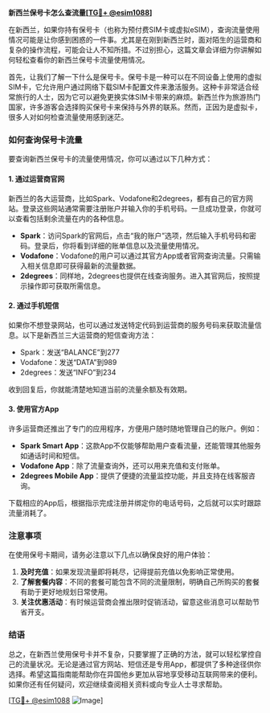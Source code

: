 **新西兰保号卡怎么查流量[[TG💪+ @esim1088](https://t.me/s/esim1088)]**

在新西兰，如果你持有保号卡（也称为预付费SIM卡或虚拟eSIM），查询流量使用情况可能是让你感到困惑的一件事。尤其是在刚到新西兰时，面对陌生的运营商和复杂的操作流程，可能会让人不知所措。不过别担心，这篇文章会详细为你讲解如何轻松查看你的新西兰保号卡流量使用情况。

首先，让我们了解一下什么是保号卡。保号卡是一种可以在不同设备上使用的虚拟SIM卡，它允许用户通过网络下载SIM卡配置文件来激活服务。这种卡非常适合经常旅行的人士，因为它可以避免更换实体SIM卡带来的麻烦。新西兰作为旅游热门国家，许多游客会选择购买保号卡来保持与外界的联系。然而，正因为是虚拟卡，很多人对如何检查流量使用感到迷茫。

### 如何查询保号卡流量

要查询新西兰保号卡的流量使用情况，你可以通过以下几种方式：

#### 1. **通过运营商官网**
   新西兰的各大运营商，比如Spark、Vodafone和2degrees，都有自己的官方网站。登录这些网站通常需要注册账户并输入你的手机号码。一旦成功登录，你就可以查看包括剩余流量在内的各种信息。

   - **Spark**：访问Spark的官网后，点击“我的账户”选项，然后输入手机号码和密码。登录后，你将看到详细的账单信息以及流量使用情况。
   - **Vodafone**：Vodafone的用户可以通过其官方App或者官网查询流量。只需输入相关信息即可获得最新的流量数据。
   - **2degrees**：同样地，2degrees也提供在线查询服务。进入其官网后，按照提示操作即可获取所需信息。

#### 2. **通过手机短信**
   如果你不想登录网站，也可以通过发送特定代码到运营商的服务号码来获取流量信息。以下是新西兰三大运营商的短信查询方法：

   - Spark：发送“BALANCE”到277
   - Vodafone：发送“DATA”到989
   - 2degrees：发送“INFO”到234

   收到回复后，你就能清楚地知道当前的流量余额及有效期。

#### 3. **使用官方App**
   许多运营商还推出了专门的应用程序，方便用户随时随地管理自己的账户。例如：

   - **Spark Smart App**：这款App不仅能够帮助用户查看流量，还能管理其他服务如通话时间和短信。
   - **Vodafone App**：除了流量查询外，还可以用来充值和支付账单。
   - **2degrees Mobile App**：提供了便捷的流量监控功能，并且支持在线客服咨询。

   下载相应的App后，根据指示完成注册并绑定你的电话号码，之后就可以实时跟踪流量消耗了。

### 注意事项

在使用保号卡期间，请务必注意以下几点以确保良好的用户体验：

1. **及时充值**：如果发现流量即将耗尽，记得提前充值以免影响正常使用。
2. **了解套餐内容**：不同的套餐可能包含不同的流量限制，明确自己所购买的套餐有助于更好地规划日常使用。
3. **关注优惠活动**：有时候运营商会推出限时促销活动，留意这些消息可以帮助节省开支。

### 结语

总之，在新西兰使用保号卡并不复杂，只要掌握了正确的方法，就可以轻松掌控自己的流量状况。无论是通过官方网站、短信还是专用App，都提供了多种途径供你选择。希望这篇指南能帮助你在异国他乡更加从容地享受移动互联网带来的便利。如果你还有任何疑问，欢迎继续查阅相关资料或向专业人士寻求帮助。

[[TG💪+ @esim1088](https://t.me/s/esim1088) ![Image](https://i.postimg.cc/4NQfJmqS/Snipaste-2025-05-13-00-14-12.png)]